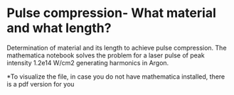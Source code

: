 # Pulse compression- What material and what length?
 Determination of material and its length to achieve pulse compression. The mathematica notebook solves the problem for a laser pulse of peak intensity 1.2e14 W/cm2 generating harmonics in Argon.
 
*To visualize the file, in case you do not have mathematica installed, there is a pdf version for you
